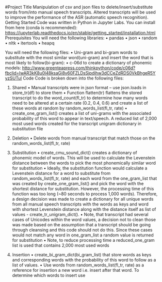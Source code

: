 #Project Title
Manipulation of csv and json files to delete/insert/substitute words from/into manual speech transcripts. Altered transcripts will be used to improve the performance of the ASR (automatic speech recognition).
Getting Started
Code was written in Python in Jupyter Labs. 
You can install from here (conda is recommended): https://jupyterlab.readthedocs.io/en/stable/getting_started/installation.html
Prerequisites
You will need the following libraries:
•	pandas
•	json
•	random
•	nltk
•	itertools
•	heapq

You will need the following files:
•	Uni-gram and bi-gram words to substitute with the most similar word(uni-gram) and insert the word that is most likely to follow(bi-gram):
•	c-06d to create a dictionary of phonemic models: http://www.greenteapress.com/thinkpython/code/c06d?fbclid=IwAR3kK8u0l48ksaGi8v60FZLDsSjpdjhw3dCCeZdRDS0VkBhgeR5YyzSUTuI
Code
Code is broken down into the following files:
1.	Shared
•	Manual transcripts were in json format – use json.loads in store_tr(df) to store them
•	Function flatten(tr) flattens the stored transcript to do the word_count(fl_tr) to determine how many words need to be altered at a certain rate (0.2, 0.4, 0.6) and create a list of these words at random by random_words_list(fl_tr, rate)
•	create_one_gram_list() creates a list of uni-grams with the associated probability of this word to appear in text/speech. A reduced list of 2,000 most used words created for the transcript unigram dictionary in substitution file

2.	Deletion
•	Delete words from manual transcript that match those on the random_words_list(fl_tr, rate)

3.	Substitution
•	create_cmu_sound_dict() creates a dictionary of phonemic model of words. This will be used to calculate the Levenstein distance between the words to pick the most phonemically similar word for substitution
•	Ideally, the substitution function would calculate a Levenstein distance for a word to substitute from random_words_list(fl_tr, rate) and each word from the one_gram_list that was created by create_one_gram_list() and pick the word with the shortest distance for substitution. However, the processing time of this function was too long (~80 seconds to process 1,000 words). Therefore, a design decision was made to create a dictionary for all unique words from all manual speech transcripts with the words as keys and word with shortest Levenstein distance along with the distance itself as list of values - create_tr_unigram_dict().
•	Note, that transcript had several cases of Unicodes within the word values, a decision not to clean those was made based on the assumption that a transcript should be going through cleansing and this code should not do this. Since these cases would not match any word in one_gram_list a random value is returned for substitution
•	Note, to reduce processing time a reduced_one_gram list is used that contains 2,000 most used words


4.	Insertion
•	create_bi_gram_dict(bi_gram_list) that store words as keys and corresponding words with the probability of this word to follow as a list of values. 
•	Use words from random_words_list(fl_tr, rate) as a reference for insertion a new word i.e. insert after that word. To determine which words to insert use 
